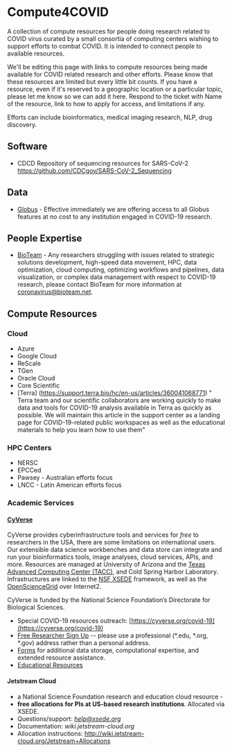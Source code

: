 # Compute4COVID
A collection of compute resources for people doing research related to COVID virus curated by a small consortia of computing centers wishing to support efforts to combat COVID. It is intended to connect people to available resources.

We'll be editing this page with links to compute resources being made available for COVID related research and other efforts.
Please know that these resources are limited but every little bit counts. If you have a resource, even if it's reserved to a geographic location or a particular topic, please let me know so we can add it here. Respond to the ticket with Name of the resource, link to how to apply for access, and limitations if any.

Efforts can include bioinformatics, medical imaging research, NLP, drug discovery.

## Software
* CDCD Repository of sequencing resources for SARS-CoV-2 https://github.com/CDCgov/SARS-CoV-2_Sequencing

## Data
* [Globus](https://www.globus.org/covid-19) - Effective immediately we are offering access to all Globus features at no cost to any institution engaged in COVID-19 research.

## People Expertise
* [BioTeam](mailto:coronavirus@bioteam.net) - Any researchers struggling with issues related to strategic solutions development, high-speed data movement, HPC, data optimization, cloud computing, optimizing workflows and pipelines, data visualization, or complex data management with respect to COVID-19 research, please contact BioTeam for more information at coronavirus@bioteam.net. 

## Compute Resources
### Cloud
* Azure
* Google Cloud
* ReScale
* TGen
* Oracle Cloud
* Core Scientific
* [Terra] (https://support.terra.bio/hc/en-us/articles/360041068771) " Terra team and our scientific collaborators are working quickly to make data and tools for COVID-19 analysis available in Terra as quickly as possible. We will maintain this article in the support center as a landing page for COVID-19-related public workspaces as well as the educational materials to help you learn how to use them"

### HPC Centers
* NERSC
* EPCCed
* Pawsey - Australian efforts focus
* LNCC - Latin American efforts focus

### Academic Services
#### [CyVerse](https://cyverse.org)

CyVerse provides cyberinfrastructure tools and services for _free_ to researchers in the USA, there are some limitations on international users. Our extensible data science workbenches and data store can integrate and run your bioinformatics tools, image analyses, cloud services, APIs, and more. Resources are managed at University of Arizona and the [Texas Advanced Computing Center (TACC)](https://www.tacc.utexas.edu/), and Cold Spring Harbor Laboratory. Infrastructures are linked to the [NSF XSEDE](https://www.xsede.org/) framework, as well as the [OpenScienceGrid](https://opensciencegrid.org/) over Internet2.

CyVerse is funded by the National Science Foundation’s Directorate for Biological Sciences. 

- Special COVID-19 resources outreach: [https://cyverse.org/covid-19](https://cyverse.org/covid-19)
- [Free Researcher Sign Up](https://user.cyverse.org/services/mine) -- please use a professional (\*.edu, \*.org, \*.gov) address rather than a personal address.
- [Forms](https://user.cyverse.org/forms) for additional data storage, computational expertise, and extended resource assistance.
- [Educational Resources](https://learning.cyverse.org/en/latest/)

#### Jetstream Cloud 
- a National Science Foundation research and education cloud resource - 
- **free allocations for PIs at US-based research institutions**. Allocated via XSEDE.
- Questions/support: *help@xsede.org*
- Documentation: *wiki.jetstream-cloud.org*
- Allocation instructions: http://wiki.jetstream-cloud.org/Jetstream+Allocations
